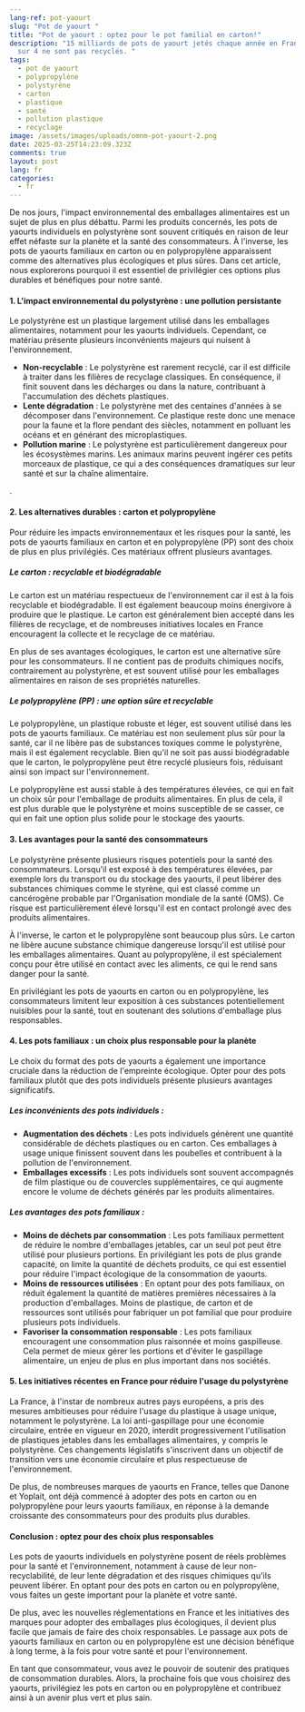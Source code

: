 ```yaml
---
lang-ref: pot-yaourt
slug: "Pot de yaourt "
title: "Pot de yaourt : optez pour le pot familial en carton!"
description: "15 milliards de pots de yaourt jetés chaque année en France et 3
  sur 4 ne sont pas recyclés. "
tags:
  - pot de yaourt
  - polypropylène
  - polystyrène
  - carton
  - plastique
  - santé
  - pollution plastique
  - recyclage
image: /assets/images/uploads/omnm-pot-yaourt-2.png
date: 2025-03-25T14:23:09.323Z
comments: true
layout: post
lang: fr
categories:
  - fr
---
```

De nos jours, l'impact environnemental des emballages alimentaires est un sujet de plus en plus débattu. Parmi les produits concernés, les pots de yaourts individuels en polystyrène sont souvent critiqués en raison de leur effet néfaste sur la planète et la santé des consommateurs. À l'inverse, les pots de yaourts familiaux en carton ou en polypropylène apparaissent comme des alternatives plus écologiques et plus sûres. Dans cet article, nous explorerons pourquoi il est essentiel de privilégier ces options plus durables et bénéfiques pour notre santé.

#### 1. L'impact environnemental du polystyrène : une pollution persistante

Le polystyrène est un plastique largement utilisé dans les emballages alimentaires, notamment pour les yaourts individuels. Cependant, ce matériau présente plusieurs inconvénients majeurs qui nuisent à l'environnement.

* **Non-recyclable** : Le polystyrène est rarement recyclé, car il est difficile à traiter dans les filières de recyclage classiques. En conséquence, il finit souvent dans les décharges ou dans la nature, contribuant à l'accumulation des déchets plastiques.
* **Lente dégradation** : Le polystyrène met des centaines d'années à se décomposer dans l'environnement. Ce plastique reste donc une menace pour la faune et la flore pendant des siècles, notamment en polluant les océans et en générant des microplastiques.
* **Pollution marine** : Le polystyrène est particulièrement dangereux pour les écosystèmes marins. Les animaux marins peuvent ingérer ces petits morceaux de plastique, ce qui a des conséquences dramatiques sur leur santé et sur la chaîne alimentaire.

.

#### 2. Les alternatives durables : carton et polypropylène

Pour réduire les impacts environnementaux et les risques pour la santé, les pots de yaourts familiaux en carton et en polypropylène (PP) sont des choix de plus en plus privilégiés. Ces matériaux offrent plusieurs avantages.

##### **Le carton : recyclable et biodégradable**

Le carton est un matériau respectueux de l'environnement car il est à la fois recyclable et biodégradable. Il est également beaucoup moins énergivore à produire que le plastique. Le carton est généralement bien accepté dans les filières de recyclage, et de nombreuses initiatives locales en France encouragent la collecte et le recyclage de ce matériau.

En plus de ses avantages écologiques, le carton est une alternative sûre pour les consommateurs. Il ne contient pas de produits chimiques nocifs, contrairement au polystyrène, et est souvent utilisé pour les emballages alimentaires en raison de ses propriétés naturelles.

##### **Le polypropylène (PP) : une option sûre et recyclable**

Le polypropylène, un plastique robuste et léger, est souvent utilisé dans les pots de yaourts familiaux. Ce matériau est non seulement plus sûr pour la santé, car il ne libère pas de substances toxiques comme le polystyrène, mais il est également recyclable. Bien qu'il ne soit pas aussi biodégradable que le carton, le polypropylène peut être recyclé plusieurs fois, réduisant ainsi son impact sur l'environnement.

Le polypropylène est aussi stable à des températures élevées, ce qui en fait un choix sûr pour l'emballage de produits alimentaires. En plus de cela, il est plus durable que le polystyrène et moins susceptible de se casser, ce qui en fait une option plus solide pour le stockage des yaourts.



#### 3. Les avantages pour la santé des consommateurs

Le polystyrène présente plusieurs risques potentiels pour la santé des consommateurs. Lorsqu'il est exposé à des températures élevées, par exemple lors du transport ou du stockage des yaourts, il peut libérer des substances chimiques comme le styrène, qui est classé comme un cancérogène probable par l'Organisation mondiale de la santé (OMS). Ce risque est particulièrement élevé lorsqu'il est en contact prolongé avec des produits alimentaires.

À l'inverse, le carton et le polypropylène sont beaucoup plus sûrs. Le carton ne libère aucune substance chimique dangereuse lorsqu'il est utilisé pour les emballages alimentaires. Quant au polypropylène, il est spécialement conçu pour être utilisé en contact avec les aliments, ce qui le rend sans danger pour la santé.

En privilégiant les pots de yaourts en carton ou en polypropylène, les consommateurs limitent leur exposition à ces substances potentiellement nuisibles pour la santé, tout en soutenant des solutions d'emballage plus responsables.



#### 4. Les pots familiaux : un choix plus responsable pour la planète

Le choix du format des pots de yaourts a également une importance cruciale dans la réduction de l'empreinte écologique. Opter pour des pots familiaux plutôt que des pots individuels présente plusieurs avantages significatifs.

##### **Les inconvénients des pots individuels :**

* **Augmentation des déchets** : Les pots individuels génèrent une quantité considérable de déchets plastiques ou en carton. Ces emballages à usage unique finissent souvent dans les poubelles et contribuent à la pollution de l'environnement.
* **Emballages excessifs** : Les pots individuels sont souvent accompagnés de film plastique ou de couvercles supplémentaires, ce qui augmente encore le volume de déchets générés par les produits alimentaires.

##### **Les avantages des pots familiaux :**

* **Moins de déchets par consommation** : Les pots familiaux permettent de réduire le nombre d'emballages jetables, car un seul pot peut être utilisé pour plusieurs portions. En privilégiant les pots de plus grande capacité, on limite la quantité de déchets produits, ce qui est essentiel pour réduire l'impact écologique de la consommation de yaourts.
* **Moins de ressources utilisées** : En optant pour des pots familiaux, on réduit également la quantité de matières premières nécessaires à la production d'emballages. Moins de plastique, de carton et de ressources sont utilisés pour fabriquer un pot familial que pour produire plusieurs pots individuels.
* **Favoriser la consommation responsable** : Les pots familiaux encouragent une consommation plus raisonnée et moins gaspilleuse. Cela permet de mieux gérer les portions et d'éviter le gaspillage alimentaire, un enjeu de plus en plus important dans nos sociétés.



#### 5. Les initiatives récentes en France pour réduire l'usage du polystyrène

La France, à l'instar de nombreux autres pays européens, a pris des mesures ambitieuses pour réduire l'usage du plastique à usage unique, notamment le polystyrène. La loi anti-gaspillage pour une économie circulaire, entrée en vigueur en 2020, interdit progressivement l'utilisation de plastiques jetables dans les emballages alimentaires, y compris le polystyrène. Ces changements législatifs s'inscrivent dans un objectif de transition vers une économie circulaire et plus respectueuse de l'environnement.

De plus, de nombreuses marques de yaourts en France, telles que Danone et Yoplait, ont déjà commencé à adopter des pots en carton ou en polypropylène pour leurs yaourts familiaux, en réponse à la demande croissante des consommateurs pour des produits plus durables.



#### Conclusion : optez pour des choix plus responsables

Les pots de yaourts individuels en polystyrène posent de réels problèmes pour la santé et l'environnement, notamment à cause de leur non-recyclabilité, de leur lente dégradation et des risques chimiques qu'ils peuvent libérer. En optant pour des pots en carton ou en polypropylène, vous faites un geste important pour la planète et votre santé.

De plus, avec les nouvelles réglementations en France et les initiatives des marques pour adopter des emballages plus écologiques, il devient plus facile que jamais de faire des choix responsables. Le passage aux pots de yaourts familiaux en carton ou en polypropylène est une décision bénéfique à long terme, à la fois pour votre santé et pour l'environnement.

En tant que consommateur, vous avez le pouvoir de soutenir des pratiques de consommation durables. Alors, la prochaine fois que vous choisirez des yaourts, privilégiez les pots en carton ou en polypropylène et contribuez ainsi à un avenir plus vert et plus sain.